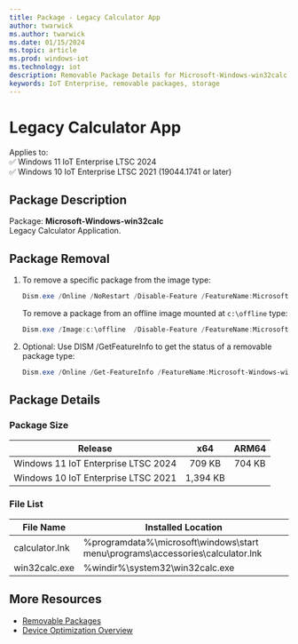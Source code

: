 ```yaml
---
title: Package - Legacy Calculator App
author: twarwick
ms.author: twarwick
ms.date: 01/15/2024
ms.topic: article
ms.prod: windows-iot
ms.technology: iot
description: Removable Package Details for Microsoft-Windows-win32calc
keywords: IoT Enterprise, removable packages, storage
---
```


# Legacy Calculator App

Applies to:  
✅ Windows 11 IoT Enterprise LTSC 2024  
✅ Windows 10 IoT Enterprise LTSC 2021 (19044.1741 or later)  

## Package Description

Package: **Microsoft-Windows-win32calc** </br> Legacy Calculator Application.

## Package Removal

1. To remove a specific package from the image type:

   ```powershell
   Dism.exe /Online /NoRestart /Disable-Feature /FeatureName:Microsoft-Windows-win32calc /PackageName:@Package
   ````

   To remove a package from an offline image mounted at `c:\offline` type:

   ```powershell
   Dism.exe /Image:c:\offline  /Disable-Feature /FeatureName:Microsoft-Windows-win32calc /PackageName:@Package
   ```

1. Optional: Use DISM /GetFeatureInfo to get the status of a removable package type:

   ```powershell
   Dism.exe /Online /Get-FeatureInfo /FeatureName:Microsoft-Windows-win32calc /PackageName:@Package
   ````

## Package Details

### Package Size

| Release                             |   x64     |    ARM64    |
|-------------------------------------|:---------:|:-----------:|
| Windows 11 IoT Enterprise LTSC 2024 | 709 KB    | 704 KB      |
| Windows 10 IoT Enterprise LTSC 2021 | 1,394 KB  |             |

### File List

| File Name | Installed Location |
|-----------|--------------------|
| calculator.lnk | %programdata%\microsoft\windows\start menu\programs\accessories\calculator.lnk  |
| win32calc.exe  | %windir%\system32\win32calc.exe |

## More Resources

- [Removable Packages](../Removable-Packages.md)
- [Device Optimization Overview](../Overview.md)
